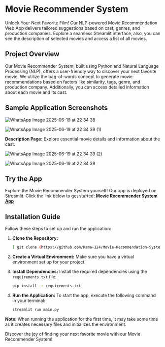 # Movie Recommender System

Unlock Your Next Favorite Film! Our NLP-powered Movie Recommendation Web App delivers tailored suggestions based on cast, genres, and production companies. Explore a seamless Streamlit interface, also, you can see the description of selected movies and access a list of all movies.

## Project Overview

Our Movie Recommender System, built using Python and Natural Language Processing (NLP), offers a user-friendly way to discover your next favorite movie. We utilize the bag-of-words concept to generate movie recommendations based on factors like similarity, tags, genre, and production company. Additionally, you can access detailed information about each movie and its cast.

## Sample Application Screenshots


![WhatsApp Image 2025-06-19 at 22 34 38](https://github.com/user-attachments/assets/ddc50596-c1aa-47bf-af02-6c9f8c2ad658)

![WhatsApp Image 2025-06-19 at 22 34 39 (1)](https://github.com/user-attachments/assets/b7e77179-3566-4a75-8cee-4b312fd76972)



**Description Page:** Explore essential movie details and information about the cast.


![WhatsApp Image 2025-06-19 at 22 34 39 (2)](https://github.com/user-attachments/assets/32824bc7-2156-41ca-8803-35ae6eeda5df)

![WhatsApp Image 2025-06-19 at 22 34 39](https://github.com/user-attachments/assets/1580210a-1bb4-4047-8e47-901b1e6e217d)



## Try the App

Explore the Movie Recommender System yourself! Our app is deployed on Streamlit. Click the link below to get started:
[**Movie Recommender System App**](https://movie-recommender-syst.streamlit.app/)

## Installation Guide

Follow these steps to set up and run the application:

1. **Clone the Repository:** 
    ```bash
   [ git clone (https://github.com/Rama-124/Movie-Recommendation-System)]

2. **Create a Virtual Environment:** 
   Make sure you have a virtual environment set up for your project.

3. **Install Dependencies:**
   Install the required dependencies using the `requirements.txt` file:
   ```bash
   pip install -r requirements.txt
   ```

4. **Run the Application:**
   To start the app, execute the following command in your terminal:
   ```bash
   streamlit run main.py
   ```

**Note**: When running the application for the first time, it may take some time as it creates necessary files and initializes the environment.

Discover the joy of finding your next favorite movie with our Movie Recommender System!
